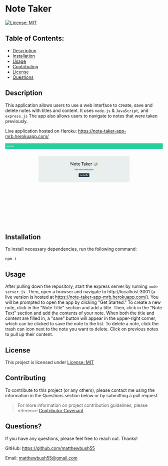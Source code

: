 # Note Taker

[![License: MIT](https://img.shields.io/badge/License-MIT-yellow.svg)](https://opensource.org/licenses/MIT)

## Table of Contents:

- [Description](#description)
- [Installation](#installation)
- [Usage](#usage)
- [Contributing](#contributing)
- [License](#license)
- [Questions](#questions)

## Description

This application allows users to use a web interface to create, save and delete notes with titles and content. It uses `node.js` & `JavaScript`, and `express.js` The app also allows users to navigate to notes that were taken previously.

Live application hosted on Heroku: https://note-taker-app-mrb.herokuapp.com/

![Walkthrough](assets/images/Walkthrough.gif)

## Installation

To install necessary dependencies, run the following command:

    npm i

## Usage

After pulling down the repository, start the express server by running `node server.js`. Then, open a browser and navigate to http://localhost:3001 (a live version is hosted at https://note-taker-app-mrb.herokuapp.com/). You will be prompted to open the app by clicking "Get Started." To create a new note, click in the "Note Title" section and add a title. Then, click in the "Note Text" section and add the contents of your note. When both the title and content are filled in, a "save" button will appear in the upper-right corner, which can be clicked to save the note to the list. To delete a note, click the trash can icon next to the note you want to delete. Click on previous notes to pull up their content.

## License

This project is licensed under [License: MIT](https://opensource.org/licenses/MIT)

## Contributing

To contribute to this project (or any others), please contact me using the information in the Questions section below or by submitting a pull request.

> For more information on project contribution guidelines, please reference [Contributor Covenant](https://www.contributor-covenant.org/)

## Questions?

If you have any questions, please feel free to reach out. Thanks!

GitHub: https://github.com/matthewbush55

Email: matthewbush55@gmail.com
